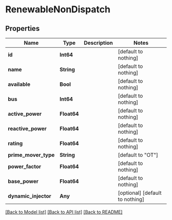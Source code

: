 # RenewableNonDispatch


## Properties
Name | Type | Description | Notes
------------ | ------------- | ------------- | -------------
**id** | **Int64** |  | [default to nothing]
**name** | **String** |  | [default to nothing]
**available** | **Bool** |  | [default to nothing]
**bus** | **Int64** |  | [default to nothing]
**active_power** | **Float64** |  | [default to nothing]
**reactive_power** | **Float64** |  | [default to nothing]
**rating** | **Float64** |  | [default to nothing]
**prime_mover_type** | **String** |  | [default to "OT"]
**power_factor** | **Float64** |  | [default to nothing]
**base_power** | **Float64** |  | [default to nothing]
**dynamic_injector** | **Any** |  | [optional] [default to nothing]


[[Back to Model list]](../README.md#models) [[Back to API list]](../README.md#api-endpoints) [[Back to README]](../README.md)


